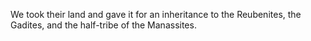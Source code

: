 We took their land and gave it for an inheritance to the Reubenites, the Gadites, and the half-tribe of the Manassites.
